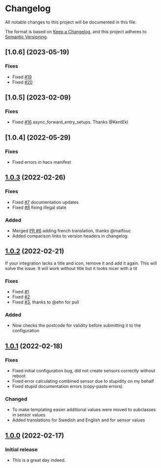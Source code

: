 ﻿# Changelog
All notable changes to this project will be documented in this file.

The format is based on [Keep a Changelog](https://keepachangelog.com/en/1.0.0/),
and this project adheres to [Semantic Versioning](https://semver.org/spec/v2.0.0.html).

## [1.0.6] (2023-05-19)

### Fixes
- Fixed [#19](https://github.com/DSorlov/swemail/issues/19) 
- Fixed [#20](https://github.com/DSorlov/swemail/issues/20)


## [1.0.5] (2023-02-09)

### Fixes
- Fixed [#16](https://github.com/DSorlov/swemail/issues/16) async_forward_entry_setups. Thanks @KentEkl

## [1.0.4] (2022-05-29)

### Fixes
- Fixed errors in hacs manifest

## [1.0.3] (2022-02-26)

### Fixes
- Fixed [#7](https://github.com/DSorlov/swemail/issues/7) documentation updates
- Fixed [#8](https://github.com/DSorlov/swemail/issues/8) fixing illegal state

### Added
- Merged [PR #6](https://github.com/DSorlov/swemail/pull/6) adding french translation, thanks @matfouc
- Added comparison links to version headers in changelog

## [1.0.2] (2022-02-21)

If your integration lacks a title and icon, remove it and add it again.
This will solve the issue. It will work without title but it looks nicer
with a tit

### Fixes
- Fixed [#1](https://github.com/DSorlov/swemail/issues/1)
- Fixed [#2](https://github.com/DSorlov/swemail/issues/2)
- Fixed [#3](https://github.com/DSorlov/swemail/issues/3), thanks to @ehn for pull

### Added
- Now checks the postcode for validity before submitting it to the configuration

## [1.0.1] (2022-02-18)

### Fixes
- Fixed initial configuration bug, did not create sensors correctly without reboot
- Fixed error calculating combined sensor due to stupidity on my behalf
- Fixed stupid documentation errors (copy-paste errors)

### Changed
- To make templating easier additional values were moved to subclasses in sensor values
- Added translations for Swedish and English and for sensor values 

## [1.0.0] (2022-02-17)

### Initial release
- This is a great day indeed.

[keep-a-changelog]: http://keepachangelog.com/en/1.0.0/
[1.0.3]: https://github.com/DSorlov/swemail/compare/v1.0.2...v1.0.3
[1.0.2]: https://github.com/DSorlov/swemail/compare/v1.0.1...v1.0.2
[1.0.1]: https://github.com/DSorlov/swemail/compare/v1.0.0...v1.0.1
[1.0.0]: https://github.com/dsorlov/swemail